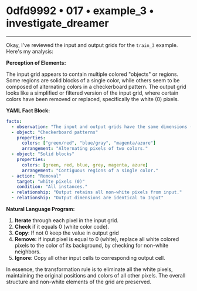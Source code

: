 # 0dfd9992 • 017 • example_3 • investigate_dreamer

---
Okay, I've reviewed the input and output grids for the `train_3` example. Here's my analysis:

**Perception of Elements:**

The input grid appears to contain multiple colored "objects" or regions. Some regions are solid blocks of a single color, while others seem to be composed of alternating colors in a checkerboard pattern. The output grid looks like a simplified or filtered version of the input grid, where certain colors have been removed or replaced, specifically the white (0) pixels.

**YAML Fact Block:**



```yaml
facts:
  - observation: "The input and output grids have the same dimensions (21x21)."
  - object: "Checkerboard patterns"
    properties:
      colors: ["green/red", "blue/gray", "magenta/azure"]
      arrangement: "Alternating pixels of two colors."
  - object: "Solid blocks"
    properties:
      colors: [green, red, blue, grey, magenta, azure]
      arrangement: "Contiguous regions of a single color."
  - action: "Removal"
    target: "white pixels (0)"
    condition: "All instances."
  - relationship: "Output retains all non-white pixels from input."
  - relationship: "Output dimensions are identical to Input"

```



**Natural Language Program:**

1.  **Iterate** through each pixel in the input grid.
2.  **Check** if it equals 0 (white color code).
3.  **Copy**: If not 0 keep the value in output grid
4.  **Remove:** if input pixel is equal to 0 (white), replace all white colored pixels to the color of its background, by checking for non-white neighbors.
5. **Ignore**: Copy all other input cells to corresponding output cell.

In essence, the transformation rule is to eliminate all the white pixels, maintaining the original positions and colors of all other pixels. The overall structure and non-white elements of the grid are preserved.

